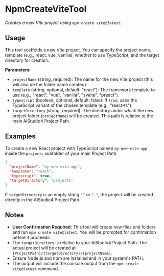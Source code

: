 ﻿# NpmCreateViteTool

*Creates a new Vite project using `npm create vite@latest`.*

## Usage

This tool scaffolds a new Vite project. You can specify the project name, template (e.g., react, vue, vanilla), whether to use TypeScript, and the target directory for creation.

**Parameters:**
-   `projectName` (string, required): The name for the new Vite project (this will also be the folder name created).
-   `template` (string, optional, default: "react"): The framework template to use (e.g., "react", "vue", "vanilla", "svelte", "preact").
-   `typescript` (boolean, optional, default: false): If `true`, uses the TypeScript variant of the chosen template (e.g., "react-ts").
-   `targetDirectory` (string, required): The directory *under which* the new project folder (`projectName`) will be created. This path is relative to the main AiStudio4 Project Path.

## Examples

To create a new React project with TypeScript named `my-new-vite-app` inside the `projects` subfolder of your main Project Path:

```json
{
  "projectName": "my-new-vite-app",
  "template": "react",
  "typescript": true,
  "targetDirectory": "projects"
}
```

If `targetDirectory` is an empty string `""` or `"."`, the project will be created directly in the AiStudio4 Project Path.

## Notes

-   **User Confirmation Required:** This tool will create new files and folders and run `npm create vite@latest`. You will be prompted for confirmation before it proceeds.
-   The `targetDirectory` is relative to your AiStudio4 Project Path. The actual project will be created at `{ProjectPath}/{targetDirectory}/{projectName}`.
-   Ensure Node.js and npm are installed and in your system's PATH.
-   The output will include the console output from the `npm create vite@latest` command.